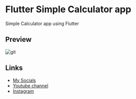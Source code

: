 # Flutter Simple Calculator app
Simple Calculator app using Flutter

## Preview
![git](https://user-images.githubusercontent.com/91388754/169571040-33d3597e-83d8-4737-925c-e311dffd9373.gif)
## Links
* [My Socials](https://znap.link/CodeWithFlexz)
* [Youtube channel](https://www.youtube.com/channel/UCLVrYXt3SL9rT-IcDmgU9Wg)
* [Instagram](https://instagram.com/codewithflexz)
